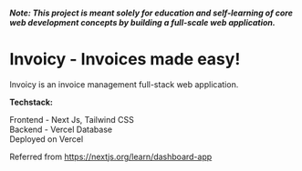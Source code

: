 ##### **Note:** This project is meant solely for education and self-learning of core web development concepts by building a full-scale web application.

# Invoicy - Invoices made easy!

Invoicy is an invoice management full-stack web application. 

**Techstack:**

Frontend - Next Js, Tailwind CSS <br>
Backend - Vercel Database <br>
Deployed on Vercel <br>

Referred from https://nextjs.org/learn/dashboard-app
